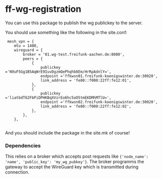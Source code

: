 # ff-wg-registration

You can use this package to publish the wg publickey to the server.

You should use something like the following in the site.conf:

	
```
 mesh_vpn = {
	mtu = 1400,
	wireguard = {
		broker = '01.wg-test.freifunk-aachen.de:8080',
		peers = {
			{
				publickey ='N9uF5Gg1B5AqWrE9IuvDgzmQePhqhb8Em/HrRpAdnlY=',
				endpoint ='ffkwsn01.freifunk-koenigswinter.de:30020',
				link_address = 'fe80::f000:22ff:fe12:01',
			},
			{
				publickey ='liatbdT62FbPiDPHKBqXVzrEo6hc5oO5tmEKDMhMTlU=',
				endpoint ='ffkwsn02.freifunk-koenigswinter.de:30020',
				link_address = 'fe80::f000:22ff:fe12:02',
			},
		},
	},
	
```
And you should include the package in the site.mk of course!

### Dependencies

This relies on a broker which accepts post requests like `{'node_name': 'name', 'public_key': 'my_wg_pubkey'}`.
The broker programms the gateway to accept the WireGuard key which is transmitted during connection.